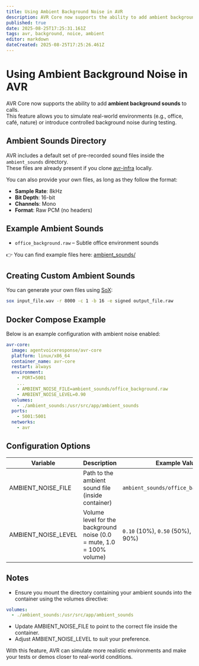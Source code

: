 ```yaml
---
title: Using Ambient Background Noise in AVR
description: AVR Core now supports the ability to add ambient background sounds to calls.   This feature allows you to simulate real-world environments (e.g., office, café, nature) or introduce controlled background noise during testing.
published: true
date: 2025-08-25T17:25:31.161Z
tags: avr, background, noice, ambient
editor: markdown
dateCreated: 2025-08-25T17:25:26.461Z
---
```


# Using Ambient Background Noise in AVR

AVR Core now supports the ability to add **ambient background sounds** to calls.  
This feature allows you to simulate real-world environments (e.g., office, café, nature) or introduce controlled background noise during testing.

## Ambient Sounds Directory

AVR includes a default set of pre-recorded sound files inside the `ambient_sounds` directory.  
These files are already present if you clone [avr-infra](https://github.com/agentvoiceresponse/avr-infra) locally.

You can also provide your own files, as long as they follow the format:

- **Sample Rate**: 8kHz  
- **Bit Depth**: 16-bit  
- **Channels**: Mono  
- **Format**: Raw PCM (no headers)

## Example Ambient Sounds

- `office_background.raw` – Subtle office environment sounds  

👉 You can find example files here: [ambient_sounds/](https://github.com/agentvoiceresponse/avr-infra/tree/main/ambient_sounds)

## Creating Custom Ambient Sounds

You can generate your own files using [SoX](http://sox.sourceforge.net/):

```bash
sox input_file.wav -r 8000 -c 1 -b 16 -e signed output_file.raw
```
## Docker Compose Example

Below is an example configuration with ambient noise enabled:

```yaml
avr-core:
  image: agentvoiceresponse/avr-core
  platform: linux/x86_64
  container_name: avr-core
  restart: always
  environment:
    - PORT=5001 
    ...
    - AMBIENT_NOISE_FILE=ambient_sounds/office_background.raw
    - AMBIENT_NOISE_LEVEL=0.90
  volumes:
    - ./ambient_sounds:/usr/src/app/ambient_sounds
  ports:
    - 5001:5001
  networks:
    - avr
```

## Configuration Options

| Variable             | Description                                                         | Example Value                           |
|----------------------|---------------------------------------------------------------------|-----------------------------------------|
| AMBIENT_NOISE_FILE   | Path to the ambient sound file (inside container)                   | `ambient_sounds/office_background.raw`  |
| AMBIENT_NOISE_LEVEL  | Volume level for the background noise (0.0 = mute, 1.0 = 100% volume) | `0.10` (10%), `0.50` (50%), `0.90` (default 90%) |


## Notes

- Ensure you mount the directory containing your ambient sounds into the container using the volumes directive:

```yaml
volumes:
  - ./ambient_sounds:/usr/src/app/ambient_sounds
```

- Update AMBIENT_NOISE_FILE to point to the correct file inside the container.
- Adjust AMBIENT_NOISE_LEVEL to suit your preference.

With this feature, AVR can simulate more realistic environments and make your tests or demos closer to real-world conditions.